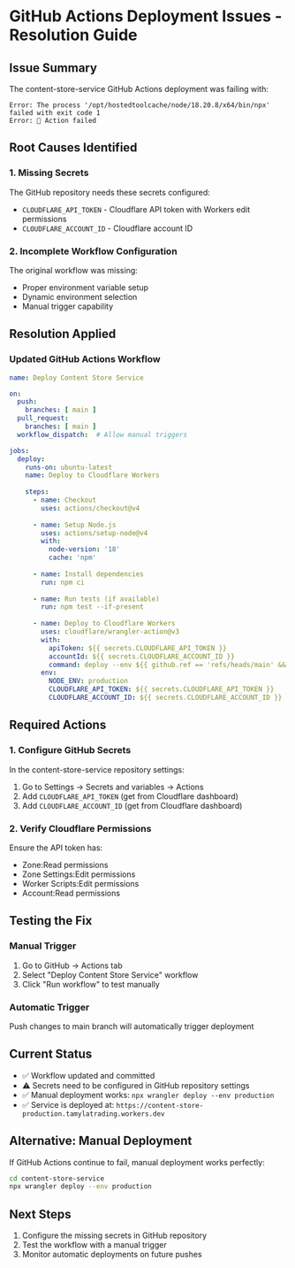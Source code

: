 # GitHub Actions Deployment Issues - Resolution Guide

## Issue Summary
The content-store-service GitHub Actions deployment was failing with:
```
Error: The process '/opt/hostedtoolcache/node/18.20.8/x64/bin/npx' failed with exit code 1
Error: 🚨 Action failed
```

## Root Causes Identified

### 1. **Missing Secrets**
The GitHub repository needs these secrets configured:
- `CLOUDFLARE_API_TOKEN` - Cloudflare API token with Workers edit permissions
- `CLOUDFLARE_ACCOUNT_ID` - Cloudflare account ID

### 2. **Incomplete Workflow Configuration**
The original workflow was missing:
- Proper environment variable setup
- Dynamic environment selection
- Manual trigger capability

## Resolution Applied

### Updated GitHub Actions Workflow
```yaml
name: Deploy Content Store Service

on:
  push:
    branches: [ main ]
  pull_request:
    branches: [ main ]
  workflow_dispatch:  # Allow manual triggers

jobs:
  deploy:
    runs-on: ubuntu-latest
    name: Deploy to Cloudflare Workers
    
    steps:
      - name: Checkout
        uses: actions/checkout@v4
        
      - name: Setup Node.js
        uses: actions/setup-node@v4
        with:
          node-version: '18'
          cache: 'npm'
          
      - name: Install dependencies
        run: npm ci
        
      - name: Run tests (if available)
        run: npm test --if-present
        
      - name: Deploy to Cloudflare Workers
        uses: cloudflare/wrangler-action@v3
        with:
          apiToken: ${{ secrets.CLOUDFLARE_API_TOKEN }}
          accountId: ${{ secrets.CLOUDFLARE_ACCOUNT_ID }}
          command: deploy --env ${{ github.ref == 'refs/heads/main' && 'production' || 'development' }}
        env:
          NODE_ENV: production
          CLOUDFLARE_API_TOKEN: ${{ secrets.CLOUDFLARE_API_TOKEN }}
          CLOUDFLARE_ACCOUNT_ID: ${{ secrets.CLOUDFLARE_ACCOUNT_ID }}
```

## Required Actions

### 1. Configure GitHub Secrets
In the content-store-service repository settings:
1. Go to Settings → Secrets and variables → Actions
2. Add `CLOUDFLARE_API_TOKEN` (get from Cloudflare dashboard)
3. Add `CLOUDFLARE_ACCOUNT_ID` (get from Cloudflare dashboard)

### 2. Verify Cloudflare Permissions
Ensure the API token has:
- Zone:Read permissions
- Zone Settings:Edit permissions
- Worker Scripts:Edit permissions
- Account:Read permissions

## Testing the Fix

### Manual Trigger
1. Go to GitHub → Actions tab
2. Select "Deploy Content Store Service" workflow
3. Click "Run workflow" to test manually

### Automatic Trigger
Push changes to main branch will automatically trigger deployment

## Current Status
- ✅ Workflow updated and committed
- ⚠️ Secrets need to be configured in GitHub repository settings
- ✅ Manual deployment works: `npx wrangler deploy --env production`
- ✅ Service is deployed at: `https://content-store-production.tamylatrading.workers.dev`

## Alternative: Manual Deployment
If GitHub Actions continue to fail, manual deployment works perfectly:
```bash
cd content-store-service
npx wrangler deploy --env production
```

## Next Steps
1. Configure the missing secrets in GitHub repository
2. Test the workflow with a manual trigger
3. Monitor automatic deployments on future pushes
